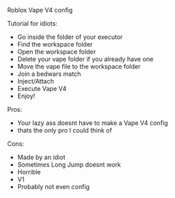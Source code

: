 Roblox Vape V4 config

Tutorial for idiots:

- Go inside the folder of your executor
- Find the workspace folder
- Open the workspace folder
- Delete your vape folder if you already have one
- Move the vape file to the workspace folder
- Join a bedwars match
- Inject/Attach
- Execute Vape V4
- Enjoy!

Pros:
- Your lazy ass doesnt have to make a Vape V4 config
- thats the only pro I could think of

Cons:

- Made by an idiot
- Sometimes Long Jump doesnt work
- Horrible
- V1
- Probably not even config

